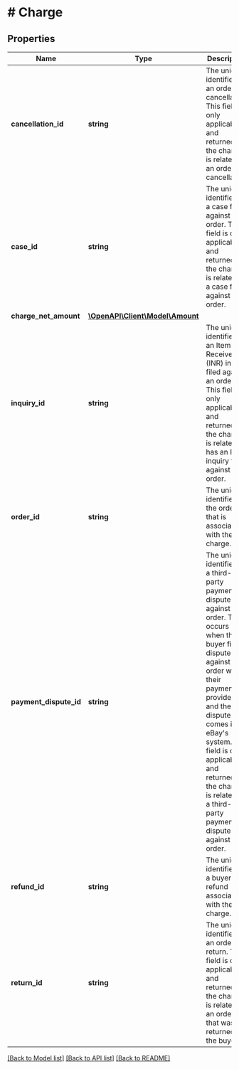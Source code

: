 # # Charge

## Properties

Name | Type | Description | Notes
------------ | ------------- | ------------- | -------------
**cancellation_id** | **string** | The unique identifier of an order cancellation. This field is only applicable and returned if the charge is related to an order cancellation. | [optional]
**case_id** | **string** | The unique identifier of a case filed against an order. This field is only applicable and returned if the charge is related to a case filed against an order. | [optional]
**charge_net_amount** | [**\OpenAPI\Client\Model\Amount**](Amount.md) |  | [optional]
**inquiry_id** | **string** | The unique identifier of an Item Not Received (INR) inquiry filed against an order. This field is only applicable and returned if the charge is related to has an INR inquiry filed against the order. | [optional]
**order_id** | **string** | The unique identifier of the order that is associated with the charge. | [optional]
**payment_dispute_id** | **string** | The unique identifier of a third-party payment dispute filed against an order. This occurs when the buyer files a dispute against the order with their payment provider, and then the dispute comes into eBay&#39;s system. This field is only applicable and returned if the charge is related to a third-party payment dispute filed against an order. | [optional]
**refund_id** | **string** | The unique identifier of a buyer refund associated with the charge. | [optional]
**return_id** | **string** | The unique identifier of an order return. This field is only applicable and returned if the charge is related to an order that was returned by the buyer. | [optional]

[[Back to Model list]](../../README.md#models) [[Back to API list]](../../README.md#endpoints) [[Back to README]](../../README.md)
